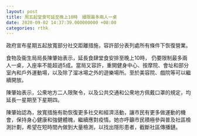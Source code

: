 ```yaml
---
layout: post
title: 周五起堂食可延至晚上10時　續限最多兩人一桌
date: 2020-09-02 14:37:39.000000000 +08:00
categories: rthk
---
```


政府宣布星期五起放寬部分社交距離措施，容許部分表列處所有條件下恢復營業。

食物及衞生局局長陳肇始表示，延長食肆堂食安排至晚上10時， 仍要限制最多兩人一桌，入座率不能超過5成。當局又容許，重開健身中心、按摩院、會址和部分室內和戶外運動場，以及除了溜冰場之外的遊樂場所。至於美容院、戲院等可以繼續開放。

陳肇始表示，公衆地方二人限聚令，以及公共交通和公衆地方佩戴口罩的規定，均延長一星期至下星期四。

陳肇始認為，放寬措施有助恢復更多社交和經濟活動，讓市民有更多做運動的機會，保持身心健康和強健體魄，繼續應對疫情。她亦呼籲市民積極參與普及社區檢測計劃，希望在短時間內做到大量檢測，以找出隱形患者，截斷社區傳播鏈。
